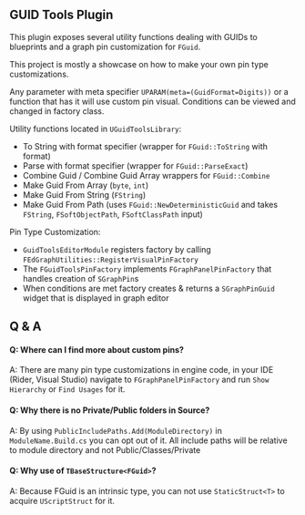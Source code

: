 ﻿## GUID Tools Plugin

This plugin exposes several utility functions dealing with GUIDs to blueprints and a graph pin customization for `FGuid`.

This project is mostly a showcase on how to make your own pin type customizations.

Any parameter with meta specifier `UPARAM(meta=(GuidFormat=Digits))` or a function that has it will use custom pin visual.
Conditions can be viewed and changed in factory class.

Utility functions located in `UGuidToolsLibrary`:
- To String with format specifier (wrapper for `FGuid::ToString` with format)
- Parse with format specifier (wrapper for `FGuid::ParseExact`)
- Combine Guid / Combine Guid Array wrappers for `FGuid::Combine`
- Make Guid From Array (`byte`, `int`)
- Make Guid From String  (`FString`)
- Make Guid From Path (uses `FGuid::NewDeterministicGuid` and takes `FString`, `FSoftObjectPath`, `FSoftClassPath` input)

Pin Type Customization:
- `GuidToolsEditorModule` registers factory by calling `FEdGraphUtilities::RegisterVisualPinFactory`
- The `FGuidToolsPinFactory` implements `FGraphPanelPinFactory` that handles creation of `SGraphPin`s
- When conditions are met factory creates & returns a `SGraphPinGuid` widget that is displayed in graph editor

## Q & A

#### Q: Where can I find more about custom pins?

A: There are many pin type customizations in engine code, in your IDE (Rider, Visual Studio) navigate to `FGraphPanelPinFactory` and run `Show Hierarchy` or `Find Usages` for it.

#### Q: Why there is no Private/Public folders in Source?

A: By using `PublicIncludePaths.Add(ModuleDirectory)` in `ModuleName.Build.cs` you can opt out of it. 
All include paths will be relative to module directory and not Public/Classes/Private

#### Q: Why use of `TBaseStructure<FGuid>`?

A: Because FGuid is an intrinsic type, you can not use `StaticStruct<T>` to acquire `UScriptStruct` for it.
